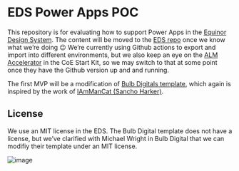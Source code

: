 # EDS Power Apps POC

This repository is for evaluating how to support Power Apps in the [Equinor Design System](https://eds.equinor.com). The content will be moved to the [EDS repo](https://github.com/equinor/design-system) once we know what we’re doing 😉 We’re currently using Github actions to export and import into different environments, but we also keep an eye on the [ALM Accelerator](https://github.com/microsoft/coe-starter-kit) in the CoE Start Kit, so we may switch to that at some point once they have the Github version up and and running.

The first MVP will be a modification of [Bulb Digitals template](https://www.bulb.digital/blog/simplify-your-powerapps-branding-with-a-theme-template), which again is inspired by the work of [IAmManCat (Sancho Harker)](https://github.com/iAmManCat).

## License

We use an MIT license in the EDS. The Bulb Digital template does not have a license, but we’ve clarified with Michael Wright in Bulb Digital that we can modifiy their template under an MIT license.

![image](https://user-images.githubusercontent.com/2081882/116526023-71782180-a8d9-11eb-9f39-51b5f9546034.png)
